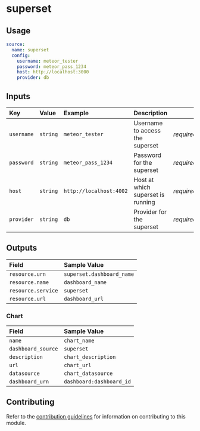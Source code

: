 # superset

## Usage

```yaml
source:
  name: superset
  config:
    username: meteor_tester
    password: meteor_pass_1234
    host: http://localhost:3000
    provider: db
```

## Inputs

| Key | Value | Example | Description |    |
| :-- | :---- | :------ | :---------- | :- |
| `username` | `string` | `meteor_tester` | Username to access the superset| *required* |
| `password` | `string` | `meteor_pass_1234` | Password for the superset | *required* |
| `host` | `string` | `http://localhost:4002` | Host at which superset is running | *required* |
| `provider` | `string` | `db` | Provider for the superset | *required* |

## Outputs

| Field | Sample Value |
| :---- | :---- |
| `resource.urn` | `superset.dashboard_name` |
| `resource.name` | `dashboard_name` |
| `resource.service` | `superset` |
| `resource.url` | `dashboard_url` |

### Chart

| Field | Sample Value |
| :---- | :---- |
| `name` | `chart_name` |
| `dashboard_source` | `superset` |
| `description` | `chart_description` |
| `url` | `chart_url` |
| `datasource` | `chart_datasource` |
| `dashboard_urn` | `dashboard:dashboard_id` |

## Contributing

Refer to the [contribution guidelines](../../../docs/contribute/guide.md#adding-a-new-extractor) for information on contributing to this module.
